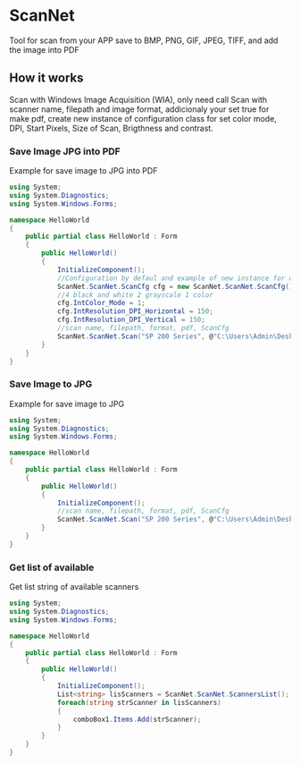 # ScanNet
Tool for scan from your APP save to BMP, PNG, GIF, JPEG, TIFF, and add the image into PDF

## How it works

Scan with Windows Image Acquisition (WIA), only need call Scan with scanner name, filepath and image format, addicionaly your set true for make pdf, create new instance of configuration class for set color mode, DPI, Start Pixels, Size of Scan, Brigthness and contrast.

### Save Image JPG into PDF
Example for save image to JPG into PDF

````csharp
using System;
using System.Diagnostics;
using System.Windows.Forms;

namespace HelloWorld
{
    public partial class HelloWorld : Form
    {
        public HelloWorld()
        {		
            InitializeComponent();
            //Configuration by defaul and example of new instance for configuration class
            ScanNet.ScanNet.ScanCfg cfg = new ScanNet.ScanNet.ScanCfg();
            //4 black and white 2 grayscale 1 color
            cfg.IntColor_Mode = 1;
            cfg.IntResolution_DPI_Horizontal = 150;
            cfg.IntResolution_DPI_Vertical = 150;
            //scan name, filepath, format, pdf, ScanCfg
            ScanNet.ScanNet.Scan("SP 200 Series", @"C:\Users\Admin\Desktop\scan.pdf", "jpg", false, cfg);
        }
    }
}
````

### Save Image to JPG
Example for save image to JPG

````csharp
using System;
using System.Diagnostics;
using System.Windows.Forms;

namespace HelloWorld
{
    public partial class HelloWorld : Form
    {
        public HelloWorld()
        {		
            InitializeComponent();
            //scan name, filepath, format, pdf, ScanCfg
            ScanNet.ScanNet.Scan("SP 200 Series", @"C:\Users\Admin\Desktop\scan.jpg", "jpg");
        }
    }
}
````

### Get list of available 
Get list string of available scanners

````csharp
using System;
using System.Diagnostics;
using System.Windows.Forms;

namespace HelloWorld
{
    public partial class HelloWorld : Form
    {
        public HelloWorld()
        {		
            InitializeComponent();
            List<string> lisScanners = ScanNet.ScanNet.ScannersList();
            foreach(string strScanner in lisScanners)
            {
                comboBox1.Items.Add(strScanner);
            }
        }
    }
}
